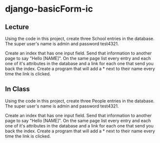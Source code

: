 # django-basicForm-ic

## Lecture
Using the code in this project, create three School entries in the database. The super user's name is admin and password test4321.

Create an index that has one input field. Send that information to another page to say "Hello [NAME]". On the same page list every entry and each one of it's attributes in the database and a link for each one that send you back the index. Create a program that will add a * next to their name every time the link is clicked.


## In Class
Using the code in this project, create three People entries in the database. The super user's name is admin and password test4321.

Create an index that has one input field. Send that information to another page to say "Hello [NAME]". On the same page list every entry and each one of it's attributes in the database and a link for each one that send you back the index. Create a program that will add a * next to their name every time the link is clicked.
